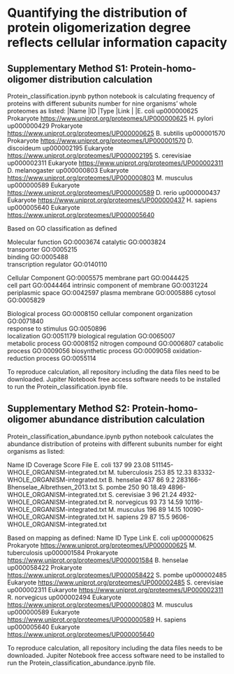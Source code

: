 # Quantifying the distribution of protein oligomerization degree reflects cellular information capacity

## Supplementary Method S1: Protein-homo-oligomer distribution calculation
Protein_classification.ipynb python notebook is calculating frequency of proteins with different subunits number for nine organisms’ whole proteomes as listed:
|Name	          |ID 	        |Type	      |Link     |
|E. coli	        up000000625	Prokaryote	https://www.uniprot.org/proteomes/UP000000625
H. pylori	up000000429	Prokaryote	https://www.uniprot.org/proteomes/UP000000625
B. subtilis	up000001570	Prokaryote	https://www.uniprot.org/proteomes/UP000001570
D. discoideum	up000002195	Eukaryote	https://www.uniprot.org/proteomes/UP000002195
S. cerevisiae	up000002311	Eukaryote	https://www.uniprot.org/proteomes/UP000002311
D. melanogaster	up000000803	Eukaryote	https://www.uniprot.org/proteomes/UP000000803
M. musculus	up000000589	Eukaryote	https://www.uniprot.org/proteomes/UP000000589
D. rerio	up000000437	Eukaryote	https://www.uniprot.org/proteomes/UP000000437
H. sapiens	up000005640	Eukaryote   	https://www.uniprot.org/proteomes/UP000005640

Based on GO classification as defined

Molecular function	GO:0003674
  catalytic	GO:0003824		
  transporter	GO:0005215		
  binding	GO:0005488		
  transcription regulator	GO:0140110		

Cellular Component	GO:0005575
  membrane part	GO:0044425		
  cell part	GO:0044464
  intrinsic component of membrane	GO:0031224
  periplasmic space	GO:0042597
  plasma membrane	GO:0005886
  cytosol	GO:0005829
  
Biological process	GO:0008150
  cellular component organization	GO:0071840		
  response to stimulus	GO:0050896		
  localization	GO:0051179
  biological regulation	GO:0065007		
  metabolic process	GO:0008152
  nitrogen compound	GO:0006807
  catabolic process	GO:0009056
  biosynthetic process	GO:0009058
  oxidation-reduction process	GO:0055114

To reproduce calculation, all repository including the data files need to be downloaded. Jupiter Notebook free access software needs to be installed to run the Protein_classification.ipynb file.

## Supplementary Method S2: Protein-homo-oligomer abundance distribution calculation
Protein_classification_abundance.ipynb python notebook calculates the abundance distribution of proteins with different subunits number for eight organisms as listed:

Name	        ID 	  Coverage	Score	  File
E. coli         137	  99	      23.08	  511145-WHOLE_ORGANISM-integrated.txt
M. tuberculosis	253	  85	      12.33	  83332-WHOLE_ORGANISM-integrated.txt
B. henselae	437	  86	      9.2	  283166-Bhenselae_Albrethsen_2013.txt
S. pombe	250	  90	      18.49	  4896-WHOLE_ORGANISM-integrated.txt
S. cerevisiae	3	  96	      21.24	  4932-WHOLE_ORGANISM-integrated.txt
R. norvegicus	93	  73	      14.59	  10116-WHOLE_ORGANISM-integrated.txt
M. musculus	196	  89	      14.15	  10090-WHOLE_ORGANISM-integrated.txt
H. sapiens	29	  87	      15.5	  9606-WHOLE_ORGANISM-integrated.txt


Based on mapping as defined:
Name	          ID 	        Type	     	Link
E. coli	        up000000625	Prokaryote	https://www.uniprot.org/proteomes/UP000000625
M. tuberculosis	up000001584	Prokaryote	https://www.uniprot.org/proteomes/UP000001584
B. henselae	up000058422	Prokaryote	https://www.uniprot.org/proteomes/UP000058422
S. pombe	up000002485	Eukaryote   	https://www.uniprot.org/proteomes/UP000002485
S. cerevisiae	up000002311	Eukaryote   	https://www.uniprot.org/proteomes/UP000002311
R. norvegicus	up000002494	Eukaryote	https://www.uniprot.org/proteomes/UP000000803
M. musculus	up000000589	Eukaryote	https://www.uniprot.org/proteomes/UP000000589
H. sapiens	up000005640	Eukaryote	https://www.uniprot.org/proteomes/UP000005640


To reproduce calculation, all repository including the data files needs to be downloaded. Jupiter Notebook free access software need to be installed to run the Protein_classification_abundance.ipynb file.
